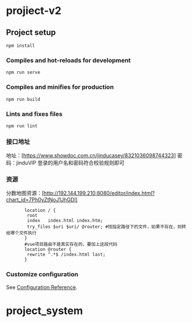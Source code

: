 # projiect-v2

## Project setup
```
npm install
```

### Compiles and hot-reloads for development
```
npm run serve
```

### Compiles and minifies for production
```
npm run build
```

### Lints and fixes files
```
npm run lint
```

### 接口地址
地址：[https://www.showdoc.com.cn/jinducasey/8321036098744323]
密码：jinduVIP
登录的用户名和密码符合校验规则即可

### 资源
分数地图资源：[http://192.144.199.210:8080/editor/index.html?chart_id=7Ph0yZtNoJ1JhGDl]

```
       location / {
        root 
        index   index.html index.htm;
        try_files $uri $uri/ @router; #找指定路径下的文件，如果不存在，则转给哪个文件执行
       }
       #vue项目路由不是真实存在的，要加上这段代码
       location @router {
        rewrite ^.*$ /index.html last;
       }
```

### Customize configuration
See [Configuration Reference](https://cli.vuejs.org/config/).
# project_system
